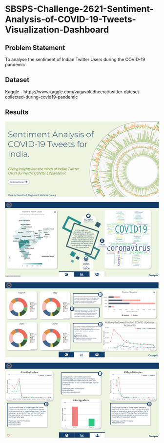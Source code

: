 # SBSPS-Challenge-2621-Sentiment-Analysis-of-COVID-19-Tweets-Visualization-Dashboard

<h2>Problem Statement</h2>
To analyse the sentiment of Indian Twitter Users during the COVID-19 pandemic
<br>
<h2>Dataset</h2>
Kaggle - https://www.kaggle.com/vagavoludheeraj/twitter-dateset-collected-during-covid19-pandemic

<h2>Results</h2>

![alt text](https://github.com/SmartPracticeschool/SBSPS-Challenge-2621-Sentiment-Analysis-of-COVID-19-Tweets-Visualization-Dashboard/blob/master/results/Image1.png?raw=true)

![alt text](https://github.com/SmartPracticeschool/SBSPS-Challenge-2621-Sentiment-Analysis-of-COVID-19-Tweets-Visualization-Dashboard/blob/master/results/Image2.png?raw=true)

![alt text](https://github.com/SmartPracticeschool/SBSPS-Challenge-2621-Sentiment-Analysis-of-COVID-19-Tweets-Visualization-Dashboard/blob/master/results/Image3.png?raw=true)

![alt text](https://github.com/SmartPracticeschool/SBSPS-Challenge-2621-Sentiment-Analysis-of-COVID-19-Tweets-Visualization-Dashboard/blob/master/results/Image4.png?raw=true)


